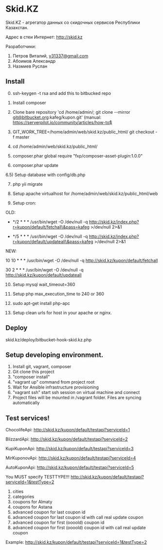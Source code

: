Skid.KZ
================================

Skid.KZ - агрегатор данных со скидочных сервисов Республики Казахстан.

Адрес в стеи Интернет: http://skid.kz

Разработчики:
1. Петров Виталий, v31337@gmail.com
2. Абоимов Александр
3. Назмиев Руслан

Install
-------------------
0) ssh-keygen -t rsa and add this to bitbucked repo

1) Install composer

2) Clone bare repository 'cd /home/admin/; git clone --mirror git@bitbucket.org:kafeg/kupon.git' (manual: https://serverpilot.io/community/articles/how-to$<br/>

3) GIT_WORK_TREE=/home/admin/web/skid.kz/public_html/ git checkout -f master

4) cd /home/admin/web/skid.kz/public_html/

5) composer.phar global require "fxp/composer-asset-plugin:1.0.0"

6) composer.phar update

6.5) Setup database with config/db.php

7) php yii migrate

8) Setup apache virtualhost for /home/admin/web/skid.kz/public_html/web

9) Setup cron:

OLD:

 * */2 * * * /usr/bin/wget -O /dev/null -q http://skid.kz/index.php?r=kupon/default/fetchall\&pass=kafeg >/dev/null 2>&1

 * */5 * * * /usr/bin/wget -O /dev/null -q http://skid.kz/index.php?r=kupon/default/updateall\&pass=kafeg >/dev/null 2>&1

NEW:

 10 10 * * * /usr/bin/wget -O /dev/null -q http://skid.kz/kupon/default/fetchall

 30 2 * * * /usr/bin/wget -O /dev/null -q http://skid.kz/kupon/default/updateall

10) Setup mysql wait_timeout=360

11) Setup php max_execution_time to 240 or 360

12) sudo apt-get install php-apc

13) Setup clean urls for host in your apache or nginx.

Deploy
------------------
skid.kz/deploy/bitbucket-hook-skid.kz.php

Setup developing environment.
------------------
1. Install git, vagrant, composer
2. Git clone this project
3. "composer install" 
4. "vagrant up" command from project root
4. Wait for Ansible infrastructure provisioning
5. "vagrant ssh" start ssh session on virtual machine and connect
6. Project files will be mounted in /vagrant folder. Files are syncing automatically


Test services!
--------------------

ChocolifeApi: http://skid.kz/kupon/default/testapi?serviceId=1

BlizzardApi: http://skid.kz/kupon/default/testapi?serviceId=2

KupiKuponApi: http://skid.kz/kupon/default/testapi?serviceId=3

MirKuponovApi: http://skid.kz/kupon/default/testapi?serviceId=4

AutoKuponApi: http://skid.kz/kupon/default/testapi?serviceId=5

You MUST specify TESTTYPE!!!
http://skid.kz/kupon/default/testapi?serviceId=1&testType=2

1. cities
2. categories
3. coupons for Almaty
4. coupons for Astana
5. advanced coupon for last coupon id
6. advanced coupon for last coupon id with call real update coupon
7. advanced coupon for first (oooold) coupon id
8. advanced coupon for first (oooold) coupon id with call real update coupon

Example: http://skid.kz/kupon/default/testapi?serviceId=1&testType=2
